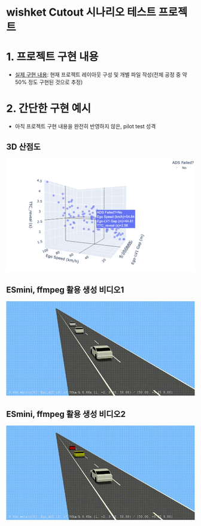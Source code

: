 # wishket Cutout 시나리오 테스트 프로젝트 

# 1. 프로젝트 구현 내용
- [실제 구현 내용](./project): 현재 프로젝트 레이아웃 구성 및 개별 파일 작성(전체 공정 중 약 50% 정도 구현된 것으로 추정)

# 2. 간단한 구현 예시
- 아직 프로젝트 구현 내용을 완전히 반영하지 않은, pilot test 성격
##  3D 산점도
![3D 산점도](./example/3d_scatter_plot.png)


## ESmini, ffmpeg 활용 생성 비디오1
![ffmpeg 활용 생성 비디오](./example/cutout_test2.gif)

## ESmini, ffmpeg 활용 생성 비디오2
![ffmpeg 활용 생성 비디오](./example/cutout_test3.gif)
